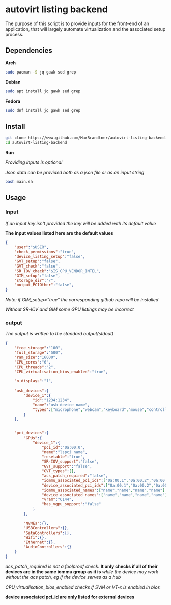 # autovirt listing backend

The purpose of this script is to provide inputs for the front-end of an application, that will largely automate virtualization and the associated setup process.

## Dependencies
**Arch**
```bash
sudo pacman -S jq gawk sed grep
```

**Debian**
```bash
sudo apt install jq gawk sed grep
```

**Fedora**
```bash
sudo dnf install jq gawk sed grep
```


## Install

```bash
git clone https://www.github.com/MaxBrandtner/autovirt-listing-backend.git
cd autovirt-listing-backend
```
**Run**

*Providing inputs is optional*

*Json data can be provided both as a json file or as an input string*

```bash
bash main.sh
```

## Usage

### Input
*If an input key isn't provided the key will be added with its default value*

**The input values listed here are the default values**

```json
{
	"user":"$USER",
	"check_permissions":"true",
	"device_listing_setup":"false",
	"GVT_setup":"false",
	"GVT_check":"false",
	"SR_IOV_check":"$IS_CPU_VENDOR_INTEL",
	"GIM_setup":"false",
	"storage_dir":"/",
	"output_PCIOther":"false",
}
```
*Note: if GIM_setup="true" the corresponding github repo will be installed*

*Without SR-IOV and GIM some GPU listings may be incorrect*


### output
*The output is written to the standard output(stdout)*

```json
{
	"free_storage":"100",
	"full_storage":"500",
	"ram_size":"16000",
	"CPU_cores":"6",
	"CPU_threads":"2",
    "CPU_virtualisation_bios_enabled":"true",
	
	"n_displays":"1",
	
	"usb_devices":{
		"device_1":{
			"id":"1234:1234",
			"name":"usb device name",
			"types":["microphone","webcam","keyboard","mouse","controller","storage","hid"]
		}
	},

	
	"pci_devices":{
		"GPUs":{
			"device_1":{
				"pci_id":"0a:00.0",
				"name":"lspci name",
				"resetable":"true",
				"SR-IOV_support":"false",
				"GVT_support":"false",
				"GVT_types":[],
				"acs_patch_required":"false",
				"iommu_associated_pci_ids":["0a:00.1","0a:00.2","0a:00.3"],
				"device_associated_pci_ids":["0a:00.1","0a:00.2","0a:00.3"],
				"iommu_associated_names":["name","name","name","name"],
				"device_associated_names":["name","name","name","name"],
				"vram":"6144",
				"has_vgpu_support":"false"
			}
		},
		
		"NVMEs":{},
		"USBControllers":{},
		"SataControllers":{},
		"Wifi":{},
		"Ethernet":{},
		"AudioControllers":{}
	}
}
```

*acs_patch_required is not a foolproof check.* **It only checks if all of their devices are in the same iommu group as it is**  *while the device may work without the acs patch, eg if the device serves as a hub*

*CPU_virtualisation_bios_enabled checks if SVM or VT-x is enabled in bios*

**device associated pci_id are only listed for external devices**



